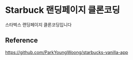 # Starbuck 랜딩페이지 클론코딩

스타벅스 랜딩페이지 클론코딩입니다


## Reference
https://github.com/ParkYoungWoong/starbucks-vanilla-app

